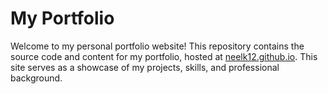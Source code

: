 # My Portfolio

Welcome to my personal portfolio website!
This repository contains the source code and content for my portfolio, hosted at [neelk12.github.io](https://neelk12.github.io).
This site serves as a showcase of my projects, skills, and professional background.
